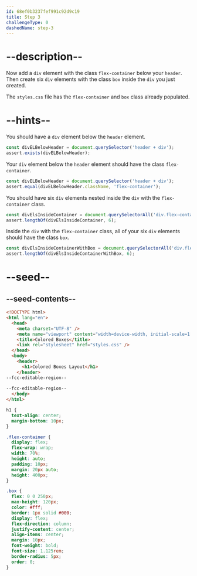 ```yaml
---
id: 68ef0b3237fef991c92d9c19
title: Step 3
challengeType: 0
dashedName: step-3
---
```


# --description--

Now add a `div` element with the class `flex-container` below your `header`. Then create six `div` elements with the class `box` inside the `div` you just created.

The `styles.css` file has the `flex-container` and `box` class already populated.

# --hints--

You should have a `div` element below the `header` element.

```js
const divELBelowHeader = document.querySelector('header + div');
assert.exists(divELBelowHeader);
```

Your `div` element below the `header` element should have the class `flex-container`.

```js
const divELBelowHeader = document.querySelector('header + div');
assert.equal(divELBelowHeader.className, 'flex-container');
```

You should have six `div` elements nested inside the `div` with the `flex-container` class.

```js
const divElsInsideContainer = document.querySelectorAll('div.flex-container > div');
assert.lengthOf(divElsInsideContainer, 6);
```

Inside the `div` with the `flex-container` class, all of your six `div` elements should have the class `box`.

```js
const divElsInsideContainerWithBox = document.querySelectorAll('div.flex-container > div.box');
assert.lengthOf(divElsInsideContainerWithBox, 6);
```

# --seed--

## --seed-contents--

```html
<!DOCTYPE html>
<html lang="en">
  <head>
    <meta charset="UTF-8" />
    <meta name="viewport" content="width=device-width, initial-scale=1.0" />
    <title>Colored Boxes</title>
    <link rel="stylesheet" href="styles.css" />
  </head>
  <body>
    <header>
      <h1>Colored Boxes Layout</h1>
    </header>
--fcc-editable-region--  
      
--fcc-editable-region--
  </body>
</html>
```

```css
h1 {
  text-align: center;
  margin-bottom: 10px;
}

.flex-container {
  display: flex;
  flex-wrap: wrap;
  width: 70%;
  height: auto;
  padding: 10px;
  margin: 20px auto;
  height: 400px;
}

.box {
  flex: 0 0 250px;
  max-height: 120px;
  color: #fff;
  border: 1px solid #000;
  display: flex;
  flex-direction: column;
  justify-content: center;
  align-items: center;
  margin: 10px;
  font-weight: bold;
  font-size: 1.125rem;
  border-radius: 5px;
  order: 0; 
}
```

